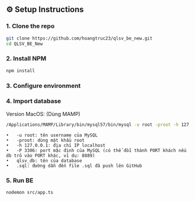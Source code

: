 ## ⚙️ Setup Instructions

### 1. Clone the repo

```bash
git clone https://github.com/hoangtruc23/qlsv_be_new.git
cd QLSV_BE_New
```

### 2. Install NPM

```bash
npm install
```

### 3. Configure environment

### 4. Import database

Version MacOS: (Dùng MAMP) 
```bash
/Applications/MAMP/Library/bin/mysql57/bin/mysql -u root -proot -h 127.0.0.1 -P 8889 qlsv_db < .sql
```
	•	-u root: tên username của MySQL
	•	-proot: dùng mật khẩu root
	•	-h 127.0.0.1: địa chỉ IP localhost
	•	-P 3306: port mặc định của MySQL (có thể đổi thành PORT khách nếu db trỏ vào PORT khác, ví dụ: 8889)
    •	qlsv_db: tên của database
	•	.sql: đường dẫn đến file .sql đã push lên GitHub
    
### 5. Run BE

```bash
nodemon src/app.ts
```
